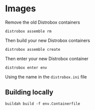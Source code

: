 # Images

Remove the old Distrobox containers

`distrobox assemble rm`

Then build your new Distrobox containers

`distrobox assemble create`

Then enter your new Distrobox container

`distrobox enter env`

Using the name in the `distrobox.ini` file

## Building locally

`buildah build -f env.Containerfile`
